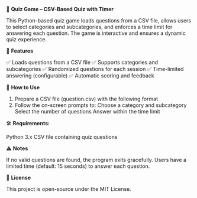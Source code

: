 🧠 **Quiz Game – CSV-Based Quiz with Timer**

  This Python-based quiz game loads questions from a CSV file, allows users to select categories and subcategories, and enforces a time limit for answering each question. The   game is interactive and ensures a dynamic quiz experience.

🎯 **Features**

  ✅ Loads questions from a CSV file
  ✅ Supports categories and subcategories
  ✅ Randomized questions for each session
  ✅ Time-limited answering (configurable)
  ✅ Automatic scoring and feedback

🚀 **How to Use**

  1. Prepare a CSV file (question.csv) with the following format
  2. Follow the on-screen prompts to:
    Choose a category and subcategory
    Select the number of questions
    Answer within the time limit

🛠️ **Requirements:**

  Python 3.x
  CSV file containing quiz questions
  
⚠️ **Notes**

  If no valid questions are found, the program exits gracefully.
  Users have a limited time (default: 15 seconds) to answer each question.
  
📜 **License**

  This project is open-source under the MIT License.
